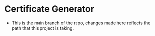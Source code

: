 # Certificate Generator

-   This is the main branch of the repo, changes made here reflects the path that this project is taking.
